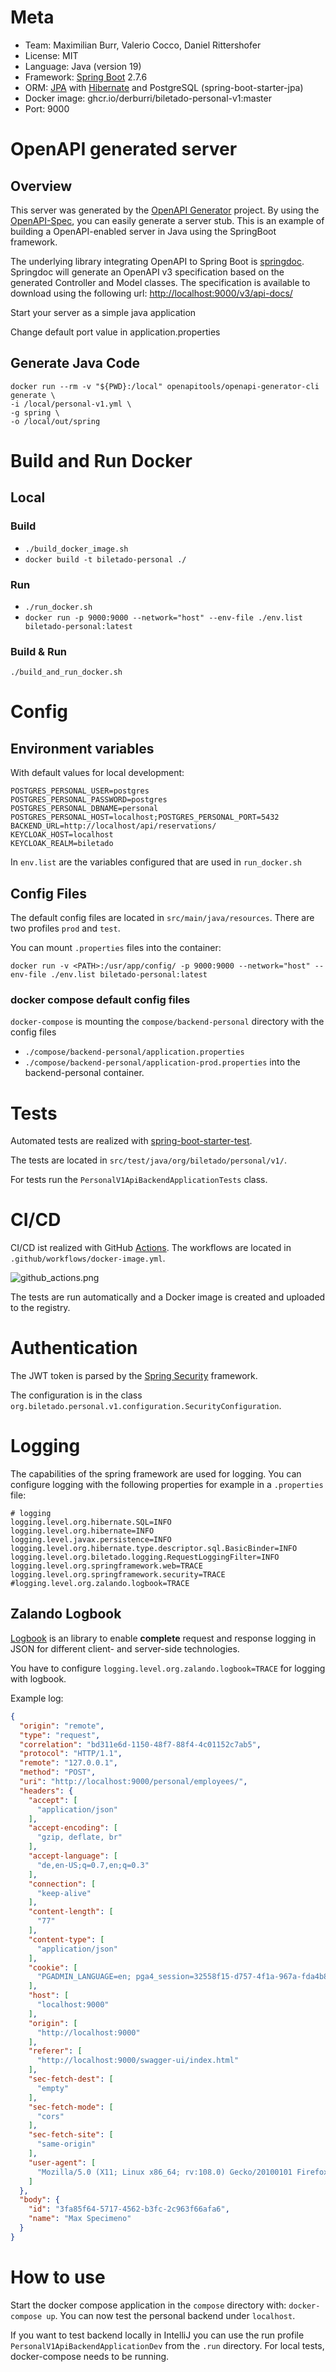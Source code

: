 # Meta
* Team: Maximilian Burr, Valerio Cocco, Daniel Rittershofer
* License: MIT
* Language: Java (version 19)
* Framework: [Spring Boot](https://spring.io/projects/spring-boot) 2.7.6
* ORM: [JPA](https://spring.io/guides/gs/accessing-data-jpa/) with [Hibernate](https://hibernate.org/) and PostgreSQL (spring-boot-starter-jpa)
* Docker image: ghcr.io/derburri/biletado-personal-v1:master
* Port: 9000

# OpenAPI generated server

## Overview
This server was generated by the [OpenAPI Generator](https://openapi-generator.tech) project.
By using the [OpenAPI-Spec](https://openapis.org), you can easily generate a server stub.
This is an example of building a OpenAPI-enabled server in Java using the SpringBoot framework.


The underlying library integrating OpenAPI to Spring Boot is [springdoc](https://springdoc.org).
Springdoc will generate an OpenAPI v3 specification based on the generated Controller and Model classes.
The specification is available to download using the following url:
<http://localhost:9000/v3/api-docs/>

Start your server as a simple java application

Change default port value in application.properties

## Generate Java Code
```
docker run --rm -v "${PWD}:/local" openapitools/openapi-generator-cli generate \
-i /local/personal-v1.yml \
-g spring \
-o /local/out/spring
```

# Build and Run Docker

## Local

### Build
* `./build_docker_image.sh`
* `docker build -t biletado-personal ./`

### Run
* `./run_docker.sh`
* `docker run -p 9000:9000 --network="host" --env-file ./env.list biletado-personal:latest`

### Build & Run
`./build_and_run_docker.sh`

# Config

## Environment variables

With default values for local development:
```
POSTGRES_PERSONAL_USER=postgres
POSTGRES_PERSONAL_PASSWORD=postgres
POSTGRES_PERSONAL_DBNAME=personal
POSTGRES_PERSONAL_HOST=localhost;POSTGRES_PERSONAL_PORT=5432
BACKEND_URL=http://localhost/api/reservations/
KEYCLOAK_HOST=localhost
KEYCLOAK_REALM=biletado
```

In `env.list` are the variables configured that are used in `run_docker.sh`

## Config Files

The default config files are located in `src/main/java/resources`. There are two profiles `prod` and `test`.

You can mount `.properties` files into the container:

`docker run -v <PATH>:/usr/app/config/ -p 9000:9000 --network="host" --env-file ./env.list biletado-personal:latest`

### docker compose default config files 
`docker-compose` is mounting the `compose/backend-personal` directory with the config files
* `./compose/backend-personal/application.properties`
* `./compose/backend-personal/application-prod.properties`
into the backend-personal container.

# Tests
Automated tests are realized with [spring-boot-starter-test](https://docs.spring.io/spring-boot/docs/1.5.7.RELEASE/reference/html/boot-features-testing.html).

The tests are located in `src/test/java/org/biletado/personal/v1/`.

For tests run the `PersonalV1ApiBackendApplicationTests` class.

# CI/CD
CI/CD ist realized with GitHub [Actions](https://github.com/DerBurri/biletado-personal-v1/actions).
The workflows are located in `.github/workflows/docker-image.yml`.

![github_actions.png](docs%2Fgithub_actions.png)

The tests are run automatically and a Docker image is created and uploaded to the registry.

# Authentication
The JWT token is parsed by the [Spring Security](https://spring.io/projects/spring-security) framework.

The configuration is in the class `org.biletado.personal.v1.configuration.SecurityConfiguration`.

# Logging
The capabilities of the spring framework are used for logging.
You can configure logging with the following properties for example in a `.properties` file:

```
# logging
logging.level.org.hibernate.SQL=INFO
logging.level.org.hibernate=INFO
logging.level.javax.persistence=INFO
logging.level.org.hibernate.type.descriptor.sql.BasicBinder=INFO
logging.level.org.biletado.logging.RequestLoggingFilter=INFO
logging.level.org.springframework.web=TRACE
logging.level.org.springframework.security=TRACE
#logging.level.org.zalando.logbook=TRACE
```

## Zalando Logbook
[Logbook](https://github.com/zalando/logbook) is an library to enable **complete** request and response 
logging in JSON for different client- and server-side technologies.

You have to configure `logging.level.org.zalando.logbook=TRACE` for logging with logbook.

Example log:
```json
{
  "origin": "remote",
  "type": "request",
  "correlation": "bd311e6d-1150-48f7-88f4-4c01152c7ab5",
  "protocol": "HTTP/1.1",
  "remote": "127.0.0.1",
  "method": "POST",
  "uri": "http://localhost:9000/personal/employees/",
  "headers": {
    "accept": [
      "application/json"
    ],
    "accept-encoding": [
      "gzip, deflate, br"
    ],
    "accept-language": [
      "de,en-US;q=0.7,en;q=0.3"
    ],
    "connection": [
      "keep-alive"
    ],
    "content-length": [
      "77"
    ],
    "content-type": [
      "application/json"
    ],
    "cookie": [
      "PGADMIN_LANGUAGE=en; pga4_session=32558f15-d757-4f1a-967a-fda4b83bc36f!gZzCSkjn+nSzV3eOzsZepCuC8ivy9VpcB3tYyd7Z5VY="
    ],
    "host": [
      "localhost:9000"
    ],
    "origin": [
      "http://localhost:9000"
    ],
    "referer": [
      "http://localhost:9000/swagger-ui/index.html"
    ],
    "sec-fetch-dest": [
      "empty"
    ],
    "sec-fetch-mode": [
      "cors"
    ],
    "sec-fetch-site": [
      "same-origin"
    ],
    "user-agent": [
      "Mozilla/5.0 (X11; Linux x86_64; rv:108.0) Gecko/20100101 Firefox/108.0"
    ]
  },
  "body": {
    "id": "3fa85f64-5717-4562-b3fc-2c963f66afa6",
    "name": "Max Specimeno"
  }
}
```

# How to use
Start the docker compose application in the `compose` directory with: `docker-compose up`.
You can now test the personal backend under `localhost`.

If you want to test backend locally in IntelliJ you can use the run profile `PersonalV1ApiBackendApplicationDev`
from the `.run` directory. For local tests, docker-compose needs to be running.



